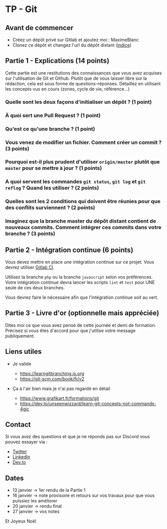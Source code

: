 # TP - Git

## Avant de commencer

- Créez un dépôt privé sur Gitlab et ajoutez moi : MaximeBlanc
- Clonez ce dépôt et changez l'url du dépôt distant ([indice](https://git-scm.com/docs/git-remote))

## Partie 1 - Explications (14 points)

Cette partie est une restitutions des connaissances que vous avez acquises sur l'utilisation de Git et Github. Plutôt que de vous laisser libre sur la rédaction, cela est sous forme de questions-réponses. Détaillez en utilisant les concepts vus en cours (zones, cycle de vie, référence...)

### Quelle sont les deux façons d'initialiser un dépôt ? (1 point)

### À quoi sert une Pull Request ? (1 point)

### Qu'est ce qu'une branche ? (1 point)

### Vous venez de modifier un fichier. Comment créer un commit ? (3 points)

### Pourquoi est-il plus prudent d'utiliser `origin/master` plutôt que `master` pour se mettre à jour ? (1 points)

### A quoi servent les commandes `git status`, `git log` et `git reflog` ? Quand les utiliser ? (2 points)

### Quelles sont les 2 conditions qui doivent être réunies pour que des conflits surviennent ? (2 points)

### Imaginez que la branche master du dépôt distant contient de nouveaux commits. Comment intégrer ces commits dans votre branche ? (3 points)

## Partie 2 - Intégration continue (6 points)

Vous devez mettre en place une intégration continue sur ce projet. Vous devrez utiliser [Gitlab CI](https://docs.gitlab.com/ee/ci/README.html).

Utilisez la branche `php` ou la branche `javascript` selon vos préférences. Votre intégration continue devra lancer les scripts `lint` et `test` pour UNE seule de ces deux branches.

Vous devrez faire le nécessaire afin que l'intégration continue soit au vert.

## Partie 3 - Livre d'or (optionnelle mais appréciée)

Dites moi ce que vous avez pensé de cette journée et demi de formation.
Précisez si vous êtes d'accord pour que j'utilise votre message publiquement.

## Liens utiles

- Je valide

  - https://learngitbranching.js.org
  - https://git-scm.com/book/fr/v2

- Ça à l'air bien mais je n'ai pas regardé en détail

  - https://www.grafikart.fr/formations/git
  - https://dev.to/unseenwizzard/learn-git-concepts-not-commands-4gjc

## Contact

Si vous avez des questions et que je ne réponds pas sur Discord vous pouvez essayer via :

- [Twitter](https://twitter.com/_MaximeBlanc)
- [LinkedIn](https://www.linkedin.com/in/maxime-blanc-b8b710a6/)
- [Dev.to](https://dev.to/jeansmaug)

## Dates

- 13 janvier &rarr; 1er rendu de la Partie 1
- 16 janvier &rarr; note provisoire et retours sur vos travaux pour que vous puissiez les améliorer
- 20 janvier &rarr; rendu final
- 27 janvier &rarr; vos notes

Et Joyeux Noël
